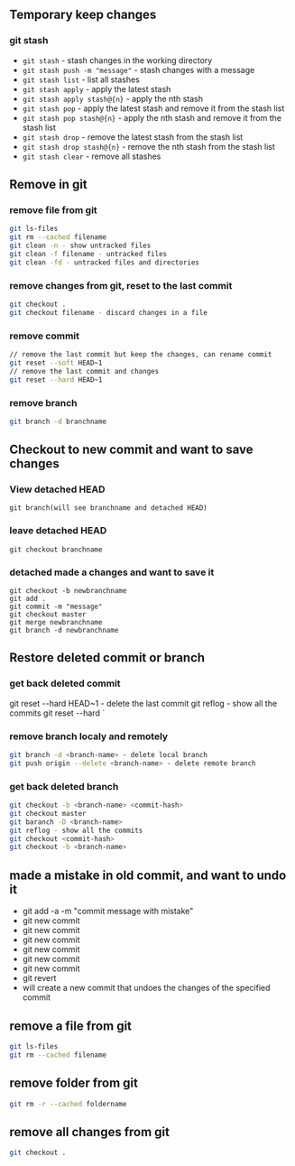 ## Temporary keep changes

### git stash

- `git stash` - stash changes in the working directory
- `git stash push -m "message"` - stash changes with a message
- `git stash list` - list all stashes
- `git stash apply` - apply the latest stash
- `git stash apply stash@{n}` - apply the nth stash
- `git stash pop` - apply the latest stash and remove it from the stash list
- `git stash pop stash@{n}` - apply the nth stash and remove it from the stash list
- `git stash drop` - remove the latest stash from the stash list
- `git stash drop stash@{n}` - remove the nth stash from the stash list
- `git stash clear` - remove all stashes

## Remove in git

### remove file from git

```bash
git ls-files
git rm --cached filename
git clean -n - show untracked files
git clean -f filename - untracked files
git clean -fd - untracked files and directories
```

### remove changes from git, reset to the last commit

```bash
git checkout .
git checkout filename - discard changes in a file
```

### remove commit

```bash
// remove the last commit but keep the changes, can rename commit
git reset --soft HEAD~1
// remove the last commit and changes
git reset --hard HEAD~1
```

### remove branch

```bash
git branch -d branchname
```

## Checkout to new commit and want to save changes

### View detached HEAD

```
git branch(will see branchname and detached HEAD)
```

### leave detached HEAD

```
git checkout branchname
```

### detached made a changes and want to save it

```
git checkout -b newbranchname
git add .
git commit -m "message"
git checkout master
git merge newbranchname
git branch -d newbranchname
```

## Restore deleted commit or branch

### get back deleted commit

git reset --hard HEAD~1 - delete the last commit
git reflog - show all the commits
git reset --hard <commit-hash>`

### remove branch localy and remotely

```bash
git branch -d <branch-name> - delete local branch
git push origin --delete <branch-name> - delete remote branch
```

### get back deleted branch

```bash
git checkout -b <branch-name> <commit-hash>
git checkout master
git baranch -D <branch-name>
git reflog - show all the commits
git checkout <commit-hash>
git checkout -b <branch-name>

```

## made a mistake in old commit, and want to undo it

- git add -a -m "commit message with mistake"
- git new commit
- git new commit
- git new commit
- git new commit
- git new commit
- git new commit
- git revert <commit hash>
- will create a new commit that undoes the changes of the specified commit

## remove a file from git
```bash
git ls-files
git rm --cached filename
```

## remove folder from git
```bash
git rm -r --cached foldername
```

## remove all changes from git
```bash
git checkout .
```

